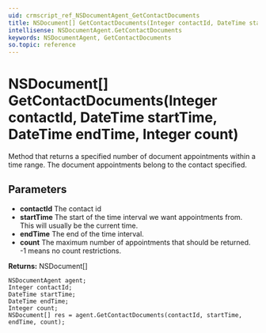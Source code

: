 ```yaml
---
uid: crmscript_ref_NSDocumentAgent_GetContactDocuments
title: NSDocument[] GetContactDocuments(Integer contactId, DateTime startTime, DateTime endTime, Integer count)
intellisense: NSDocumentAgent.GetContactDocuments
keywords: NSDocumentAgent, GetContactDocuments
so.topic: reference
---
```


# NSDocument[] GetContactDocuments(Integer contactId, DateTime startTime, DateTime endTime, Integer count)

Method that returns a specified number of document appointments within a time range. The document appointments belong to the contact specified. 

## Parameters

* **contactId** The contact id
* **startTime** The start of the time interval we want appointments from. This will usually be the current time.
* **endTime** The end of the time interval.
* **count** The maximum number of appointments that should be returned. -1 means no count restrictions.

**Returns:** NSDocument[]

```crmscript
NSDocumentAgent agent;
Integer contactId;
DateTime startTime;
DateTime endTime;
Integer count;
NSDocument[] res = agent.GetContactDocuments(contactId, startTime, endTime, count);
```

